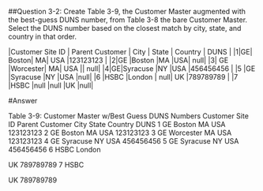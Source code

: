 ##Question 3-2: 
Create Table 3-9, the Customer Master augmented with the best-guess DUNS number, from Table 3-8 the bare Customer Master.  Select the DUNS number based on the closest match by city, state, and country in that order.


|Customer Site ID | Parent Customer | City | State | Country | DUNS |
|1|GE| Boston| MA| USA |123123123 |
|2|GE |Boston |MA |USA| null|
|3| GE |Worcester| MA| USA || null|
|4|GE|Syracuse |NY |USA |456456456 |
|5 |GE |Syracuse |NY |USA |null|
|6 |HSBC |London | null|  UK |789789789 |
|7 |HSBC |null |null |UK |null|

#Answer

Table 3-9:  Customer Master w/Best Guess DUNS Numbers
Customer Site ID Parent Customer City State Country DUNS
1
GE
Boston
MA
USA
123123123
2
GE
Boston
MA
USA
123123123
3
GE
Worcester
MA
USA
123123123
4
GE
Syracuse
NY
USA
456456456
5
GE
Syracuse
NY
USA
456456456
6
HSBC
London


UK
789789789
7
HSBC




UK
789789789
